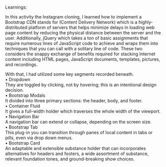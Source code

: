 Learnings:

In this activity the Instagram cloning, I learned how to implement a Bootstrap CDN stands for (Content Delivery Network) which is a highly-distributed platform of servers that helps minimize delays in loading web page content by reducing the physical distance between the server and the user. Additionally, jQuery which takes a ton of basic assignments that require numerous lines of JavaScript code to achieve and wraps them into techniques that you can call with a solitary line of code. These two considers the snappy exchange of benefits required for stacking Internet content including HTML pages, JavaScript documents, templates, pictures, and recordings.

With that, I had utilized some key segments recorded beneath.<br>
•   Dropdown<br>
      They are toggled by clicking, not by hovering; this is an intentional design decision.<br>
•	  Bootstrap Modals<br>
      It divided into three primary sections: the header, body, and footer.<br>
•	  Container Fluid<br>
      It gives a full-width holder which traverses the whole width of the viewport.<br>
•	  Navigation Bar<br>
      A navigation bar can extend or collapse, depending on the screen size.<br>
•	  Bootstrap Tab<br>
      This plug-in you can transition through panes of local content in tabs or pills, even via drop down menus.<br>
•	  Bootstrap Card<br>
      An adaptable and extensible substance holder that can incorporates alternatives for headers and footers, a wide assortment of substance, relevant foundation tones, and             ground-breaking show choices.
